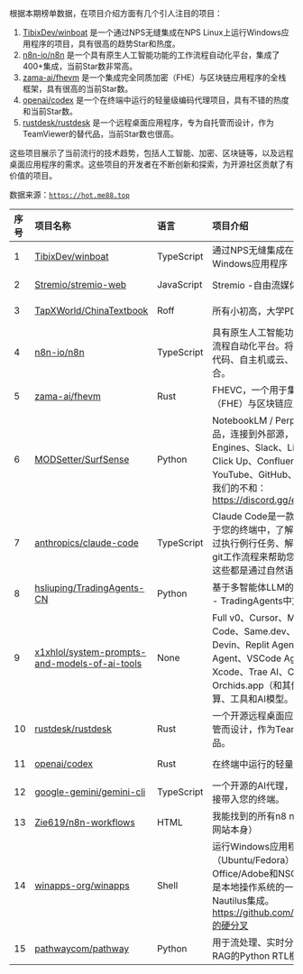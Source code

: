 根据本期榜单数据，在项目介绍方面有几个引人注目的项目：

1. [TibixDev/winboat](https://github.com/TibixDev/winboat) 是一个通过NPS无缝集成在NPS Linux上运行Windows应用程序的项目，具有很高的趋势Star和热度。
2. [n8n-io/n8n](https://github.com/n8n-io/n8n) 是一个具有原生人工智能功能的工作流程自动化平台，集成了400+集成，当前Star数非常高。
3. [zama-ai/fhevm](https://github.com/zama-ai/fhevm) 是一个集成完全同质加密（FHE）与区块链应用程序的全栈框架，具有很高的当前Star数。
4. [openai/codex](https://github.com/openai/codex) 是一个在终端中运行的轻量级编码代理项目，具有不错的热度和当前Star数。
5. [rustdesk/rustdesk](https://github.com/rustdesk/rustdesk) 是一个远程桌面应用程序，专为自托管而设计，作为TeamViewer的替代品，当前Star数也很高。

这些项目展示了当前流行的技术趋势，包括人工智能、加密、区块链等，以及远程桌面应用程序的需求。这些项目的开发者在不断创新和探索，为开源社区贡献了有价值的项目。

数据来源：[`https://hot.me88.top`](https://hot.me88.top)

|序号|项目名称|语言|项目介绍|趋势Star|当前Star|热度|创建时间|
|:---|:---|:---|:---|:---|:---|:---|:---|
|1|[TibixDev/winboat](https://github.com/TibixDev/winboat)|TypeScript|通过NPS无缝集成在NPS Linux上运行Windows应用程序|1225|9004|378|2025-04-04|
|2|[Stremio/stremio-web](https://github.com/Stremio/stremio-web)|JavaScript|Stremio -自由流媒体|750|7144|236|2018-06-04|
|3|[TapXWorld/ChinaTextbook](https://github.com/TapXWorld/ChinaTextbook)|Roff|所有小初高，大学PDF教材。|413|52482|140|2020-01-05|
|4|[n8n-io/n8n](https://github.com/n8n-io/n8n)|TypeScript|具有原生人工智能功能的公平代码工作流程自动化平台。将视觉构建与自定义代码、自主机或云、400+集成相结合。|354|147331|131|2019-06-22|
|5|[zama-ai/fhevm](https://github.com/zama-ai/fhevm)|Rust|FHEVC，一个用于集成完全同质加密（FHE）与区块链应用程序的全栈框架|313|23228|98|2025-05-02|
|6|[MODSetter/SurfSense](https://github.com/MODSetter/SurfSense)|Python|NotebookLM / Perplexity的开源替代品，连接到外部源，例如Search Engines、Slack、Linear、Jira、Click Up、Confluence、Notion、YouTube、GitHub、Discord等。加入我们的不和：https://discord.gg/ejRNvftDp9|298|9062|94|2024-07-30|
|7|[anthropics/claude-code](https://github.com/anthropics/claude-code)|TypeScript|Claude Code是一款代理编码工具，位于您的终端中，了解您的代码库，并通过执行例行任务、解释复杂代码和处理git工作流程来帮助您更快地编码-所有这些都是通过自然语言命令。|223|36056|72|2025-02-22|
|8|[hsliuping/TradingAgents-CN](https://github.com/hsliuping/TradingAgents-CN)|Python|基于多智能体LLM的中文金融交易框架 - TradingAgents中文增强版|207|10026|71|2025-06-26|
|9|[x1xhlol/system-prompts-and-models-of-ai-tools](https://github.com/x1xhlol/system-prompts-and-models-of-ai-tools)|None|Full v0、Cursor、Manus、Augment Code、Same.dev、Lovable、Devin、Replit Agent、Windsurf Agent、VSCode Agent、Dia浏览器、Xcode、Trae AI、Cluely & Orchids.app（和其他开放源）系统预算、工具和AI模型。|205|90610|68|2025-03-05|
|10|[rustdesk/rustdesk](https://github.com/rustdesk/rustdesk)|Rust|一个开源远程桌面应用程序，专为自托管而设计，作为TeamViewer的替代品。|200|99684|62|2020-09-28|
|11|[openai/codex](https://github.com/openai/codex)|Rust|在终端中运行的轻量级编码代理|171|46830|59|2025-04-13|
|12|[google-gemini/gemini-cli](https://github.com/google-gemini/gemini-cli)|TypeScript|一个开源的AI代理，将Gemini的力量直接带入您的终端。|171|78600|59|2025-04-17|
|13|[Zie619/n8n-workflows](https://github.com/Zie619/n8n-workflows)|HTML|我能找到的所有n8 n工作流程（也来自网站本身）|163|35802|58|2025-05-14|
|14|[winapps-org/winapps](https://github.com/winapps-org/winapps)|Shell| 运行Windows应用程序，例如Linux（Ubuntu/Fedora）中的Microsoft Office/Adobe和NSO/TEK，就像它们是本地操作系统的一部分一样，包括Nautilus集成。https://github.com/Fmstrat/winapps/的硬分叉|187|10946|57|2023-07-05|
|15|[pathwaycom/pathway](https://github.com/pathwaycom/pathway)|Python|用于流处理、实时分析、LLM管道和RAG的Python RTL框架。|172|46029|51|2022-11-27|